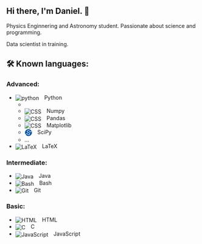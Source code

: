 ## Hi there, I'm Daniel. 👋

Physics Enginnering and Astronomy student.
Passionate about science and programming.

Data scientist in training.


## 🛠 Known languages:

### Advanced:
<ul>
  <li>
    <img src="https://cdn.jsdelivr.net/gh/devicons/devicon/icons/python/python-original.svg" 
         alt="python" width="20" height="20" style="vertical-align: middle;"/>
    <span style="margin-left: 10px;">Python</span>
    <ul>
      <li></li> 
      <li>
        <img src="https://cdn.jsdelivr.net/gh/devicons/devicon/icons/numpy/numpy-original.svg" 
         alt="CSS" width="20" height="20" style="vertical-align: middle;"/>
      <span style="margin-left: 10px;">Numpy</span>
      </li>
      <li>
        <img src="https://cdn.jsdelivr.net/gh/devicons/devicon/icons/pandas/pandas-original.svg" 
         alt="CSS" width="20" height="20" style="vertical-align: middle;"/>
      <span style="margin-left: 10px;">Pandas</span>
      </li>
      <li>
        <img src="https://cdn.jsdelivr.net/gh/devicons/devicon/icons/matplotlib/matplotlib-original.svg" 
         alt="CSS" width="20" height="20" style="vertical-align: middle;"/>
      <span style="margin-left: 10px;">Matplotlib</span>
      </li>
      <li>
        <img src="https://raw.githubusercontent.com/scipy/scipy/main/doc/source/_static/logo.svg" 
         alt="SciPy Logo" width="20" height="20" style="vertical-align: middle;">
      <span style="margin-left: 10px;">SciPy</span>
      </li>
      <li>...</li>
    </ul>
  </li>
  <li>
    <img src="https://cdn.jsdelivr.net/gh/devicons/devicon/icons/latex/latex-original.svg" 
         alt="LaTeX" width="30" height="30" style="vertical-align: middle;"/>
    <span style="margin-left: 10px;">LaTeX</span>
  </li>
</ul>

### Intermediate:

<ul>
  <li>
    <img src="https://cdn.jsdelivr.net/gh/devicons/devicon/icons/java/java-original.svg" 
         alt="Java" width="20" height="20" style="vertical-align: middle;"/>
    <span style="margin-left: 10px;">Java</span>
  </li>
  <li>
    <img src="https://cdn.jsdelivr.net/gh/devicons/devicon/icons/bash/bash-original.svg" 
         alt="Bash" width="20" height="20" style="vertical-align: middle;"/>
    <span style="margin-left: 10px;">Bash</span>
  </li>
  <li>
    <img src="https://cdn.jsdelivr.net/gh/devicons/devicon/icons/git/git-original.svg" 
         alt="Git" width="20" height="20" style="vertical-align: middle;"/>
    <span style="margin-left: 10px;">Git</span>
  </li>
</ul>

### Basic:

<ul>
  <li>
    <img src="https://cdn.jsdelivr.net/gh/devicons/devicon/icons/html5/html5-original.svg" 
         alt="HTML" width="20" height="20" style="vertical-align: middle;"/>
    <span style="margin-left: 10px;">HTML</span>
  </li>
  <li>
    <img src="https://cdn.jsdelivr.net/gh/devicons/devicon/icons/c/c-original.svg" 
         alt="C" width="20" height="20" style="vertical-align: middle;"/>
    <span style="margin-left: 10px;">C</span>
  </li>
  <li>
    <img src="https://cdn.jsdelivr.net/gh/devicons/devicon/icons/javascript/javascript-original.svg" 
         alt="JavaScript" width="20" height="20" style="vertical-align: middle;"/>
    <span style="margin-left: 10px;">JavaScript</span>
  </li>
</ul>
